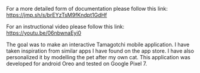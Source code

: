 For a more detailed form of documentation please follow this link: https://jmp.sh/s/brEYzTsM9fKndpt1GdHf

For an instructional video please follow this link: https://youtu.be/06nbwnaEyi0

The goal was to make an interactive Tamagotchi mobile application. I have taken inspiration from similar apps I have found on the app store. I have also personalized it by modelling the pet after my own cat. 
This application was developed for android Oreo and tested on Google Pixel 7. 
